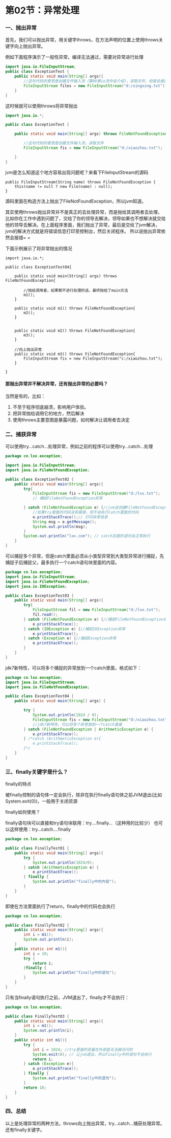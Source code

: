 # 第02节：异常处理

### 一、抛出异常

首先，我们可以抛出异常，用关键字throws，在方法声明的位置上使用throws关键字向上抛出异常。

例如下面程序演示了一般性异常，编译无法通过，需要对异常进行处理

```java
import java.io.FileInputStream;
public class ExceptionTest {
    public static void main(String[] args){
        //这句代码的意思是创建文件输入流（第08章io流中会介绍），读取文件。但是会报出异常：系统找不到指定的文件。
        FileInputStream files = new FileInputStream("d:/xingxing.txt")
    }
}
```

这时候就可以使用throws将异常抛出

```java
import java.io.*;

public class ExceptionTest {

    public static void main(String[] args) throws FileNotFoundException{

        //这句代码的意思是创建文件输入流，读取文件
        FileInputStream fis = new FileInputStream("d:/xiaozhou.txt");

    }
}
```

jvm是怎么知道这个地方容易出现问题呢？来看下FileInputStream的源码

```
public FileInputStream(String name) throws FileNotFoundException {
    this(name != null ? new File(name) : null);
}
```

源码里面在构造方法上抛出了FileNotFoundException，所以jvm知道。

其实使用throws抛出异常并不是真正的去处理异常，而是抛给其调用者去处理，比如你在工作中遇到问题了，交给了你的领导去解决，领导如果也不想解决就交给他的领导去解决。在上面程序里面，我们抛出了异常，最后是交给了jvm解决，jvm的解决方式就是将错误信息打印至控制台，然后关闭程序。
所以说抛出异常依然会报错= =

下面示例展示了将异常抛出的情况

```
import java.io.*;

public class ExceptionTest04{

    public static void main(String[] args) throws FileNotFoundException{

        //抛给调用者，如果都不进行处理的话，最终抛给了main方法
        m1();
    }

    public static void m1() throws FileNotFoundException{
        m2();
    }


    public static void m2() throws FileNotFoundException{
        m3();
    }

    //向上抛出异常
    public static void m3() throws FileNotFoundException{
        FileInputStream fis = new FileInputStream("c:/xiaozhou.txt"); 
    }

}
```

#### 那抛出异常并不解决异常，还有抛出异常的必要吗？

当然是有的，比如：

1. 不至于程序彻底崩溃，影响用户体验。
2. 把异常抛给调用它的地方，然后解决
3. 使用throws主要意图是暴露问题，如何解决让调用者去决定

### 二、捕获异常

可以使用try…catch…处理异常，例如之前的程序可以使用try…catch…处理

```java
package cn.lxx.exception;

import java.io.FileInputStream;
import java.io.FileNotFoundException;

public class ExceptionTest02 {
    public static void main(String[] args){
        try{
            FileInputStream fis = new FileInputStream("d:/lxx.txt");
            // 捕捉FileNotFoundException异常

        } catch (FileNotFoundException e) {//jvm会创建FileNotFoundException的对象，然后将e指向这个对象
            //如果try里面的代码没有报错，则不会执行catch里面的代码
            e.printStackTrace();// 打印异常信息
            String msg = e.getMessage();
            System.out.println(msg);
        }
        System.out.println("lxx.com"); // catch后面的语句会正常执行
    }
}

```

可以捕捉多个异常，但是catch里面必须从小类型异常到大类型异常进行捕捉，先捕捉子后捕捉父，最多执行一个catch语句块里面的内容。

```java
package cn.lxx.exception;
import java.io.FileInputStream;
import java.io.FileNotFoundException;
import java.io.IOException;

public class ExceptionTest03 {
    public static void main(String[] args){
        try{
            FileInputStream fil = new FileInputStream("d:/lxx.txt");
            fil.read();
        } catch (FileNotFoundException e) {//捕捉FileNotFoundException异常
            e.printStackTrace();
        } catch (IOException e) {//捕捉IOException异常
            e.printStackTrace();
        } catch (Exception e) {//捕捉Exception异常
            e.printStackTrace();
        }
    }
}

```

jdk7新特性，可以将多个捕捉的异常放到一个catch里面，格式如下：

```java
package cn.lxx.exception;
import java.io.FileInputStream;
import java.io.FileNotFoundException;

public class ExceptionTest04 {
    public static void main(String[] args) {

        try {
            System.out.println(1024 / 0);
            FileInputStream fis = new FileInputStream("d:/xiaozhou.txt");
            //jdk7新特性，可以将多个异常放到一个catch里面
        } catch (FileNotFoundException | ArithmeticException e) {
            e.printStackTrace();
        } /*catch (ArithmeticException e){
            e.printStackTrace();
        }*/
    }
}
```

### 三、finally关键字是什么？

finally的特点

被finally控制的语句体一定会执行，除非在执行finally语句体之前JVM退出(比如System.exit(0))，一般用于关闭资源

finally如何使用？

finally语句块可以直接和try语句块联用：try….finally…（这种用的比较少）
也可以这样使用：try…catch….finally

```java
package cn.lxx.exception;

public class FinallyTest01 {
    public static void main(String[] args){
        try {
            System.out.println(1024/0);
        } catch (ArithmeticException e) {
            e.printStackTrace();
        } finally {
            System.out.println("finally中的内容");
        }
    }
}
```

即使在方法里面执行了return，finally中的代码也会执行

```java
package cn.lxx.exception;

public class FinallyTest02 {
    public static void main(String[] args){
        int i = m1();
        System.out.println(i);
    }
    public static int m1(){
        int i = 10;
        try {
            return i;
        }finally {
            System.out.println("finally中的语句");
        }
    }
}
```

只有当finally语句执行之前，JVM退出了，finally才不会执行：

```java
package cn.lxx.exception;

public class FinallyTest03 {
    public static void main(String[] args){
        int i = m1();
        System.out.println(i);
    }
    public static int m1(){
        try {
            int i = 1024; //try里面的变量在外部是无法被访问的
            System.exit(0); // 让jvm退出，所以finally中的语句不会执行
            return i;
        } catch (Exception e){
            e.printStackTrace();
        } finally {
            System.out.println("finally中的语句");
        }
        return 10;
    }
}
```

### 四、总结

以上是处理异常的两种方法，throws向上抛出异常，try…catch…捕获处理异常。还有finally关键字。